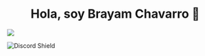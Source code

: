 <div align="center">
<h1 align="center">Hola, soy Brayam Chavarro 👋</h1>
</div>
<img src="https://imgur.com/a/7Cp5a33">


![Discord Shield](https://discordapp.com/api/guilds/807719549075980308/widget.png?style=shield)
